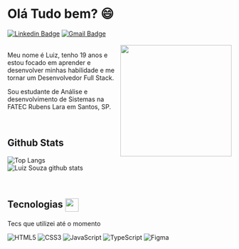# Olá Tudo bem? 😄 

[![Linkedin Badge](https://img.shields.io/badge/-LuizSouz404-blue?style=flat-square&logo=Linkedin&logoColor=white&link=https://www.linkedin.com/in/luiz-augusto-souza-21a568176/)](https://www.linkedin.com/in/luiz-augusto-souza-21a568176/)
[![Gmail Badge](https://img.shields.io/badge/-luiz.souz404@gmail.com-c14438?style=flat-square&logo=Gmail&logoColor=white&link=mailto:luiz.souz404@gmail.com)](mailto:luiz.souz404@gmail.com)
<br>
<br>
<img src="https://camo.githubusercontent.com/c18ad7d1f4275841d1d83ecd438d3fe514b1788f171259834f73fda02c719205/68747470733a2f2f7061312e6e61727669692e636f6d2f363538302f383039386336653932303733373638383965656230353332643966356130373233633464373366355f68712e676966" width="250px" align="right">

Meu nome é Luiz, tenho 19 anos e estou focado em aprender e desenvolver minhas habilidade e me tornar um Desenvolvedor Full Stack.

Sou estudante de Análise e desenvolvimento de Sistemas na FATEC Rubens Lara em Santos, SP.

<br>

## Github Stats

![Top Langs](https://github-readme-stats.vercel.app/api/top-langs/?username=LuizSouz404&show_icons=true&theme=omni&hide=TeX&layout=compact) 
![Luiz Souza github stats](https://github-readme-stats.vercel.app/api?username=LuizSouz404&show_icons=true&theme=omni&count_private=true&hide=contribs)

<br>

##  Tecnologias <img src="https://media3.giphy.com/media/a2AIeCFeYFUTMj8scI/giphy.gif" width="30px" align="center">

<p>Tecs que utilizei até o momento</p>

![HTML5](https://img.shields.io/badge/HTML5-E34F26?style=for-the-badge&logo=html5&logoColor=white)
![CSS3](https://img.shields.io/badge/CSS3-1572B6?style=for-the-badge&logo=css3&logoColor=white)
![JavaScript](https://img.shields.io/badge/JavaScript-F7DF1E?style=for-the-badge&logo=javascript&logoColor=black)
![TypeScript](https://img.shields.io/badge/-TypeScript-0088cc?style=for-the-badge&logo=typescript&logoColor=white)
![Figma](https://img.shields.io/badge/Figma-2C2C2C?style=for-the-badge&logo=figma&logoColor=white)
